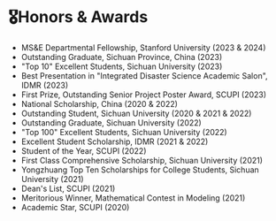# 🎖Honors & Awards

- MS&E Departmental Fellowship, Stanford University (2023 & 2024)
- Outstanding Graduate, Sichuan Province, China (2023)
- "Top 10" Excellent Students, Sichuan University (2023)
- Best Presentation in "Integrated Disaster Science Academic Salon", IDMR (2023)
- First Prize, Outstanding Senior Project Poster Award, SCUPI (2023)
- National Scholarship, China (2020 & 2022)
- Outstanding Student, Sichuan University (2020 & 2021 & 2022)
- Outstanding Graduate, Sichuan University (2022)
- "Top 100" Excellent Students, Sichuan University (2022)
- Excellent Student Scholarship, IDMR (2021 & 2022)
- Student of the Year, SCUPI (2022)
- First Class Comprehensive Scholarship, Sichuan University (2021)
- Yongzhuang Top Ten Scholarships for College Students, Sichuan University (2021)
- Dean's List, SCUPI (2021)
- Meritorious Winner, Mathematical Contest in Modeling (2021)
- Academic Star, SCUPI (2020) 